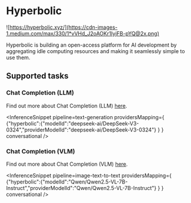 <!---
WARNING

This markdown file has been generated from a script. Please do not edit it directly.

If you want to update the content related to hyperbolic's description, please edit the template file under `https://github.com/huggingface/hub-docs/tree/main/scripts/inference-providers/templates/providers/hyperbolic.handlebars`.

For more details, check out the `generate.ts` script: https://github.com/huggingface/hub-docs/blob/main/scripts/inference-providers/scripts/generate.ts.
--->

# Hyperbolic

![https://hyperbolic.xyz/](https://cdn-images-1.medium.com/max/330/1*vVHd_J2oAOKr1IyjFB-pYQ@2x.png)

Hyperbolic is building an open-access platform for AI development by aggregating idle computing resources and making it seamlessly simple to use them.

## Supported tasks


### Chat Completion (LLM)

Find out more about Chat Completion (LLM) [here](../tasks/chat-completion).

<InferenceSnippet
    pipeline=text-generation
    providersMapping={ {"hyperbolic":{"modelId":"deepseek-ai/DeepSeek-V3-0324","providerModelId":"deepseek-ai/DeepSeek-V3-0324"} } }
conversational />


### Chat Completion (VLM)

Find out more about Chat Completion (VLM) [here](../tasks/chat-completion).

<InferenceSnippet
    pipeline=image-text-to-text
    providersMapping={ {"hyperbolic":{"modelId":"Qwen/Qwen2.5-VL-7B-Instruct","providerModelId":"Qwen/Qwen2.5-VL-7B-Instruct"} } }
conversational />

